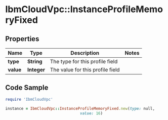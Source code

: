 # IbmCloudVpc::InstanceProfileMemoryFixed

## Properties

Name | Type | Description | Notes
------------ | ------------- | ------------- | -------------
**type** | **String** | The type for this profile field | 
**value** | **Integer** | The value for this profile field | 

## Code Sample

```ruby
require 'IbmCloudVpc'

instance = IbmCloudVpc::InstanceProfileMemoryFixed.new(type: null,
                                 value: 16)
```


